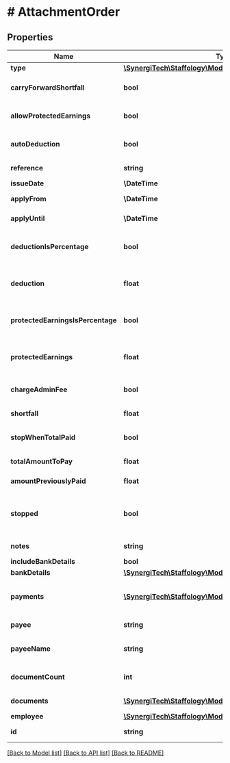 # # AttachmentOrder

## Properties

Name | Type | Description | Notes
------------ | ------------- | ------------- | -------------
**type** | [**\SynergiTech\Staffology\Model\AttachmentOrderType**](AttachmentOrderType.md) |  | [optional]
**carryForwardShortfall** | **bool** | [ReadOnly] Whether or not shortfalls should be carried forward | [optional] [readonly]
**allowProtectedEarnings** | **bool** | [ReadOnly] Whether or not shortfalls should be carried forward | [optional] [readonly]
**autoDeduction** | **bool** | [readonly] Whether or not the amount to be deducted is automatically calculated | [optional] [readonly]
**reference** | **string** | The reference which appeared on the court paperwork | [optional]
**issueDate** | **\DateTime** | The date of issue for this Order | [optional]
**applyFrom** | **\DateTime** | The date from which to apply this Order | [optional]
**applyUntil** | **\DateTime** | An optional date on which to stop applying this order | [optional]
**deductionIsPercentage** | **bool** | Whether or not the amount given for Deduction is a percentage rather than a fixed amount | [optional]
**deduction** | **float** | The percentage or amount (depending on DeductionIsPercentage) to deduct | [optional]
**protectedEarningsIsPercentage** | **bool** | Whether or not the amount for ProtectedEarnings is a percentage rather than a fixed amount. | [optional]
**protectedEarnings** | **float** | The percentage or amount or percentage (depending on ProtectedEarningsIsPercentage) to protect | [optional]
**chargeAdminFee** | **bool** | Whether or not a £1 admin fee should be deducted for this order | [optional]
**shortfall** | **float** | Any shortfall that is being carried forward | [optional]
**stopWhenTotalPaid** | **bool** | Whether or not this order should be stopped once a total amount has been paid | [optional]
**totalAmountToPay** | **float** | The Total amount that needs to be paid for this Order | [optional]
**amountPreviouslyPaid** | **float** | Any amount that has previously been paid towards this Order | [optional]
**stopped** | **bool** | [readonly] Whether or not this Order has been stopped.  This is set automatically when either it&#39;s paid in full or the ApplyUntil date has been reached. | [optional]
**notes** | **string** | A free-form text field to record any comments | [optional]
**includeBankDetails** | **bool** |  | [optional]
**bankDetails** | [**\SynergiTech\Staffology\Model\BankDetails**](BankDetails.md) |  | [optional]
**payments** | [**\SynergiTech\Staffology\Model\AttachmentOrderPayment[]**](AttachmentOrderPayment.md) | [readonly] Payments made towards this order. Only populated when viewed as a report. | [optional]
**payee** | **string** | The Id of the Payee, if any, that deductions are to be paid to. | [optional]
**payeeName** | **string** | The name of the Payee, if any, that deductions are to be paid to. | [optional]
**documentCount** | **int** | [readonly] The number of attachments associated with this model | [optional]
**documents** | [**\SynergiTech\Staffology\Model\Item[]**](Item.md) | [readonly] The attachments associated with this model | [optional]
**employee** | [**\SynergiTech\Staffology\Model\Item**](Item.md) |  | [optional]
**id** | **string** | [readonly] The unique id of the object | [optional] [readonly]

[[Back to Model list]](../../README.md#models) [[Back to API list]](../../README.md#endpoints) [[Back to README]](../../README.md)
